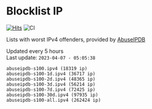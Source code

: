 # Blocklist IP

[![Hits](https://hits.seeyoufarm.com/api/count/incr/badge.svg?url=https%3A%2F%2Fgithub.com%2Fborestad%2Fblocklist-ip%2F&count_bg=%2379C83D&title_bg=%23555555&icon=&icon_color=%23E7E7E7&title=hits&edge_flat=false)](https://hits.seeyoufarm.com)  ![CI](https://img.shields.io/github/workflow/status/borestad/blocklist-ip/CI?style=flat-square)

Lists with worst IPv4 offenders, provided by [AbuseIPDB](https://www.abuseipdb.com/)

<!-- FOOTER-PLACEHOLDER -->
Updated every 5 hours<br>
Last update: `2023-04-07 - 05:05:38`
```
abuseipdb-s100.ipv4 (18319 ip)
abuseipdb-s100-1d.ipv4 (36717 ip)
abuseipdb-s100-2d.ipv4 (48365 ip)
abuseipdb-s100-3d.ipv4 (56214 ip)
abuseipdb-s100-7d.ipv4 (72425 ip)
abuseipdb-s100-30d.ipv4 (97935 ip)
abuseipdb-s100-all.ipv4 (262424 ip)
```
